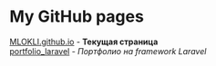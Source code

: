 # My GitHub pages

[MLOKLI.github.io](https://github.com/MLOKLI/MLOKLI.github.io "Список страниц на GitHub")         - **Текущая страница**
<br/>
[portfolio_laravel](https://github.com/MLOKLI/portfolio_laravel "Портфолио на framework Laravel") - *Портфолио на framework Laravel*
